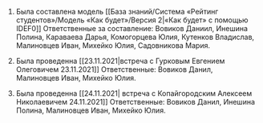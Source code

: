 1. Была составлена модель [[База знаний/Система «Рейтинг студентов»/Модель «Как будет»/Версия 2|«Как будет» с помощью IDEF0]]
	Ответственные за составление: Вовиков Даниил, Инешина Полина, Караваева Дарья, Комогорцева Юлия, Кутенков Владислав, Малиновцев Иван, Михейко Юлия, Садовникова Мария.
	
2. Была проведенна [[23.11.2021|встреча с Гурковым Евгением Олеговичем 23.11.2021]]
	Ответственные: Вовиков Данил, Малиновцев Иван, Михейко Юлия.
	
3. Была проведенна [[24.11.2021| встреча с Копайгородским Алексеем Николаевичем 24.11.2021]]
	Ответственные: Вовиков Данил, Инешина Полина, Малиновцев Иван, Михейко Юлия.
